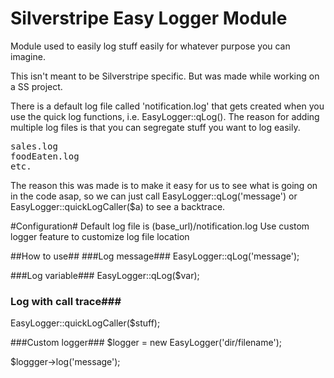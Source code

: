 Silverstripe Easy Logger Module
=======================
Module used to easily log stuff easily for whatever purpose you can imagine.

This isn't meant to be Silverstripe specific. But was made while working on a SS project.

There is a default log file called 'notification.log' that gets
created when you use the quick log functions, i.e. EasyLogger::qLog().
The reason for adding multiple log files is that you can segregate stuff you want to log easily.
<pre>
sales.log
foodEaten.log
etc.
</pre>

The reason this was made is to make it easy for us to see what is going 
on in the code asap, so we can just call EasyLogger::qLog('message') 
or EasyLogger::quickLogCaller($a) to see a backtrace.

#Configuration#
Default log file is (base_url)/notification.log
Use custom logger feature to customize log file location

##How to use##
###Log message###
EasyLogger::qLog('message');

###Log variable###
EasyLogger::qLog($var);

### Log with call trace###
EasyLogger::quickLogCaller($stuff);

###Custom logger###
$logger = new EasyLogger('dir/filename');

$loggger->log('message');
